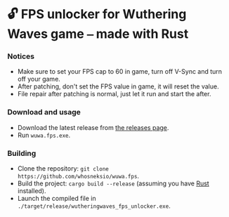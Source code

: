 # 🔓 FPS unlocker for Wuthering Waves game ⎯ made with **Rust**

### Notices

- Make sure to set your FPS cap to 60 in game, turn off V-Sync and turn off your game.
- After patching, don't set the FPS value in game, it will reset the value.
- File repair after patching is normal, just let it run and start the after.

### Download and usage

- Download the latest release from [the releases page](https://github.com/whosneksio/wuwa.fps/releases).
- Run `wuwa.fps.exe`.

### Building

- Clone the repository: `git clone https://github.com/whosneksio/wuwa.fps`.
- Build the project: `cargo build --release` (assuming you have [Rust](https://rustup.rs/) installed).
- Launch the compiled file in `./target/release/wutheringwaves_fps_unlocker.exe`.


